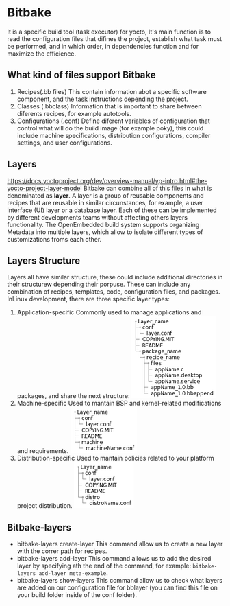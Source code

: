 # Bitbake
It is a specific build tool (task executor) for yocto, It's main function is to read the configuration files that difines the project, establish what task must be performed, and in which order, in dependencies function and for maximize the efficience.
## What kind of files support Bitbake
1. Recipes(.bb files)
This contain information abot a specific software component, and the task instructions depending the project.
2. Classes (.bbclass)
Information that is important to share between diferents recipes, for example autotools.
3. Configurations (.conf)
Define diferent variables of configuration that control what will do the build image (for example poky), this could include machine specifications, distribution configurations, compiler settings, and user configurations.
## Layers
https://docs.yoctoproject.org/dev/overview-manual/yp-intro.html#the-yocto-project-layer-model
Bitbake can combine all of this files in what is denominated as **layer**.
A layer is a group of reusable components and recipes that are reusable in similar circunstances, for example, a user interface (UI) layer or a database layer. Each of these can be implemented by different developments teams without affecting others layers functionality.
The OpenEmbedded build system supports organizing Metadata into multiple layers, which allow to isolate different types of customizations froms each other. 
## Layers Structure
Layers all have similar structure, these could include additional directories in their structurew depending their porpuse. These can include any combination of recipes, templates, code, configuration files, and packages. InLinux development, there are three specific layer types:
1. Application-specific
Commonly used to manage applications and packages, and share the next structure:
![Application-specific](./pictures/layer_app.png)
2. Machine-specific
Used to mantain BSP and kernel-related modifications and requirements.
![Machine-specific](./pictures/layer-machine.png)
3. Distribution-specific
Used to mantain policies related to your platform project distribution.
![Distro-specific](./pictures/layer_distro.png)
## Bitbake-layers
* bitbake-layers create-layer
This command allow us to create a new layer with the correr path for recipes.
* bitbake-layers add-layer
This command allows us to add the desired layer by specifying ath the end of the command, for example: ```bitbake-layers add-layer meta-example```.
* bitbake-layers show-layers
This command allow us to check what layers are added on our configuration file for bblayer (you can find this file on your build folder inside of the conf folder).


